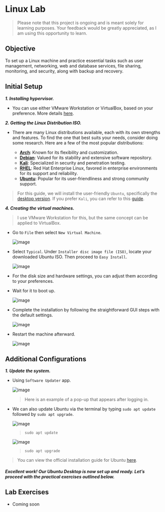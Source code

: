 # Linux Lab

> Please note that this project is ongoing and is meant solely for learning purposes. Your feedback would be greatly appreciated, as I am using this opportunity to learn.

## Objective

To set up a Linux machine and practice essential tasks such as user management, networking, web and database services, file sharing, monitoring, and security, along with backup and recovery.

## Initial Setup

***1. Installing hypervisor.***
   
- You can use either VMware Workstation or VirtualBox, based on your preference. More details [here](https://github.com/mmhgwyjs/homelab?tab=readme-ov-file#hypervisor).

***2. Getting the Linux Distribution ISO.***

- There are many Linux distributions available, each with its own strengths and features. To find the one that best suits your needs, consider doing some research. Here are a few of the most popular distributions:

  - **[Arch](https://archlinux.org/download/)**: Known for its flexibility and customization.
  - **[Debian](https://www.debian.org/download)**: Valued for its stability and extensive software repository.
  - **[Kali](https://www.kali.org/get-kali/#kali-platforms)**: Specialized in security and penetration testing.
  - **[RHEL](https://developers.redhat.com/products/rhel/download)**: Red Hat Enterprise Linux, favored in enterprise environments for its support and reliability.
  - **[Ubuntu](https://ubuntu.com/download/server)**: Popular for its user-friendliness and strong community support.

> For this guide, we will install the user-friendly `Ubuntu`, specifically the [desktop version](https://ubuntu.com/download/desktop). If you prefer `Kali`, you can refer to this [guide](https://github.com/mmhgwyjs/pentest-lab).

***4. Creating the virtual machines.***

> I use VMware Workstation for this, but the same concept can be applied to VirtualBox.

- Go to `File` then select `New Virtual Machine`.

  ![image](https://github.com/mmhgwyjs/malware-analysis-lab/assets/159692853/22ab3330-bc2d-43ff-9d8f-ff34d7bde957)

- Select `Typical`. Under `Installer disc image file (ISO)`, locate your downloaded Ubuntu ISO. Then proceed to `Easy Install`.
  
  ![image](https://github.com/user-attachments/assets/2860b6cb-44b3-4dce-bea6-8e0534ead812)

- For the disk size and hardware settings, you can adjust them according to your preferences.

- Wait for it to boot up.

  ![image](https://github.com/user-attachments/assets/ffed5a80-c8a5-48ff-8c90-67c3d5f5c8a5)

- Complete the installation by following the straightforward GUI steps with the default settings.

  ![image](https://github.com/user-attachments/assets/750a991e-c0a1-4ea7-81ed-8fab57af3648)

- Restart the machine afterward.

  ![image](https://github.com/user-attachments/assets/376492d1-2ecd-4f65-9972-25a9d72292ac)

## Additional Configurations 

***1. Update the system.***

   - Using `Software Updater` app.
   
     ![image](https://github.com/user-attachments/assets/4e9da03e-3cf9-41d7-a092-8d7282ba5d8e)

     > Here is an example of a pop-up that appears after logging in.

   - We can also update Ubuntu via the terminal by typing `sudo apt update` followed by `sudo apt upgrade`.
   
     ![image](https://github.com/user-attachments/assets/5e03ded3-ece7-4261-9679-15f22d1ee2c1)

     > `sudo apt update`

     ![image](https://github.com/user-attachments/assets/0d6a07ee-2935-43bc-aeb7-ce195ca7d6b7)

     > `sudo apt upgrade`

> You can view the official installation guide for Ubuntu [here](https://ubuntu.com/tutorials/install-ubuntu-desktop#1-overview).


#### ***Excellent work! Our Ubuntu Desktop is now set up and ready. Let’s proceed with the practical exercises outlined below.***

## Lab Exercises

- Coming soon



